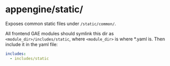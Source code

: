 # appengine/static/

Exposes common static files under `/static/common/`.

All frontend GAE modules should symlink this dir as 
`<module_dir>/includes/static`, where `<module_dir>` is where *.yaml is.
Then include it in the yaml file: 

```yaml
includes:
  - includes/static
```
